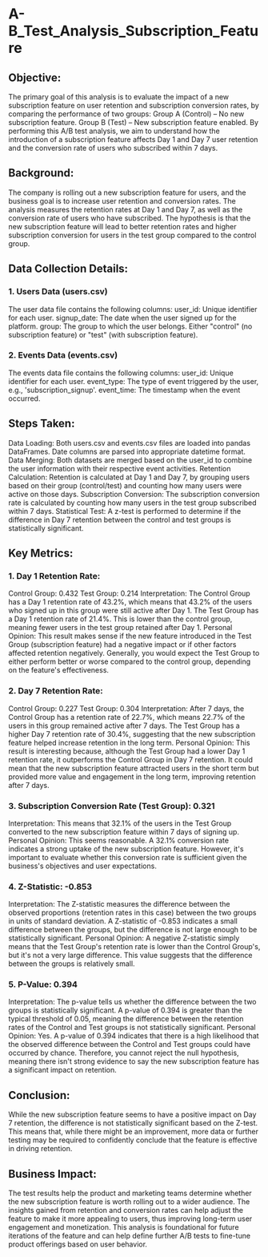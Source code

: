 # A-B_Test_Analysis_Subscription_Feature

## Objective:
The primary goal of this analysis is to evaluate the impact of a new subscription feature on user retention and subscription conversion rates, by comparing the performance of two groups:
Group A (Control) – No new subscription feature.
Group B (Test) – New subscription feature enabled.
By performing this A/B test analysis, we aim to understand how the introduction of a subscription feature affects Day 1 and Day 7 user retention and the conversion rate of users who subscribed within 7 days.

## Background:
The company is rolling out a new subscription feature for users, and the business goal is to increase user retention and conversion rates. The analysis measures the retention rates at Day 1 and Day 7, as well as the conversion rate of users who have subscribed. The hypothesis is that the new subscription feature will lead to better retention rates and higher subscription conversion for users in the test group compared to the control group.

## Data Collection Details:

### 1. Users Data (users.csv)
The user data file contains the following columns:
user_id: Unique identifier for each user.
signup_date: The date when the user signed up for the platform.
group: The group to which the user belongs. Either "control" (no subscription feature) or "test" (with subscription feature).

### 2. Events Data (events.csv)
The events data file contains the following columns:
user_id: Unique identifier for each user.
event_type: The type of event triggered by the user, e.g., 'subscription_signup'.
event_time: The timestamp when the event occurred.

## Steps Taken:
Data Loading: Both users.csv and events.csv files are loaded into pandas DataFrames. Date columns are parsed into appropriate datetime format.
Data Merging: Both datasets are merged based on the user_id to combine the user information with their respective event activities.
Retention Calculation: Retention is calculated at Day 1 and Day 7, by grouping users based on their group (control/test) and counting how many users were active on those days.
Subscription Conversion: The subscription conversion rate is calculated by counting how many users in the test group subscribed within 7 days.
Statistical Test: A z-test is performed to determine if the difference in Day 7 retention between the control and test groups is statistically significant.

## Key Metrics:

### 1. Day 1 Retention Rate:
Control Group: 0.432
Test Group: 0.214
Interpretation:
The Control Group has a Day 1 retention rate of 43.2%, which means that 43.2% of the users who signed up in this group were still active after Day 1.
The Test Group has a Day 1 retention rate of 21.4%. This is lower than the control group, meaning fewer users in the test group retained after Day 1.
Personal Opinion: 
This result makes sense if the new feature introduced in the Test Group (subscription feature) had a negative impact or if other factors affected retention negatively. Generally, you would expect the Test Group to either perform better or worse compared to the control group, depending on the feature's effectiveness.

### 2. Day 7 Retention Rate:
Control Group: 0.227
Test Group: 0.304
Interpretation:
After 7 days, the Control Group has a retention rate of 22.7%, which means 22.7% of the users in this group remained active after 7 days.
The Test Group has a higher Day 7 retention rate of 30.4%, suggesting that the new subscription feature helped increase retention in the long term.
Personal Opinion: 
This result is interesting because, although the Test Group had a lower Day 1 retention rate, it outperforms the Control Group in Day 7 retention. It could mean that the new subscription feature attracted users in the short term but provided more value and engagement in the long term, improving retention after 7 days.


### 3. Subscription Conversion Rate (Test Group): 0.321
Interpretation:
This means that 32.1% of the users in the Test Group converted to the new subscription feature within 7 days of signing up.
Personal Opinion: 
This seems reasonable. A 32.1% conversion rate indicates a strong uptake of the new subscription feature. However, it's important to evaluate whether this conversion rate is sufficient given the business's objectives and user expectations.

### 4. Z-Statistic: -0.853
Interpretation:
The Z-statistic measures the difference between the observed proportions (retention rates in this case) between the two groups in units of standard deviation. A Z-statistic of -0.853 indicates a small difference between the groups, but the difference is not large enough to be statistically significant.
Personal Opinion: 
A negative Z-statistic simply means that the Test Group's retention rate is lower than the Control Group's, but it's not a very large difference. This value suggests that the difference between the groups is relatively small.

### 5. P-Value: 0.394
Interpretation:
The p-value tells us whether the difference between the two groups is statistically significant.
A p-value of 0.394 is greater than the typical threshold of 0.05, meaning the difference between the retention rates of the Control and Test groups is not statistically significant.
Personal Opinion: 
Yes. A p-value of 0.394 indicates that there is a high likelihood that the observed difference between the Control and Test groups could have occurred by chance. Therefore, you cannot reject the null hypothesis, meaning there isn't strong evidence to say the new subscription feature has a significant impact on retention.

## Conclusion:
While the new subscription feature seems to have a positive impact on Day 7 retention, the difference is not statistically significant based on the Z-test. This means that, while there might be an improvement, more data or further testing may be required to confidently conclude that the feature is effective in driving retention.

## Business Impact:
The test results help the product and marketing teams determine whether the new subscription feature is worth rolling out to a wider audience.
The insights gained from retention and conversion rates can help adjust the feature to make it more appealing to users, thus improving long-term user engagement and monetization.
This analysis is foundational for future iterations of the feature and can help define further A/B tests to fine-tune product offerings based on user behavior.




